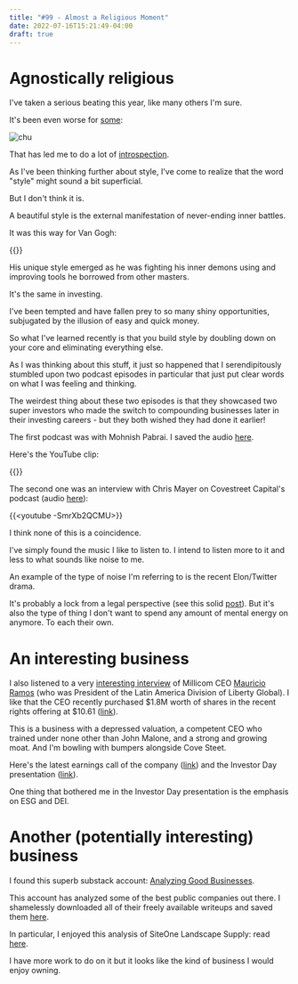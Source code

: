 ```yaml
---
title: "#99 - Almost a Religious Moment"
date: 2022-07-16T15:21:49-04:00
draft: true
---
```


# Agnostically religious

I've taken a serious beating this year, like many others I'm sure. 

It's been even worse for [some](https://twitter.com/richard_chu97/status/1545893428554334211):

![chu](/images/chu.png)

That has led me to do a lot of [introspection](/diary/60-le-style-cest-lhomme).

As I've been thinking further about style, I've come to realize that the word "style" might sound a bit superficial.

But I don't think it is. 

A beautiful style is the external manifestation of never-ending inner battles.

It was this way for Van Gogh:

{{<youtube wk9L1N9bRRE>}}

His unique style emerged as he was fighting his inner demons using and improving tools he borrowed from other masters.

It's the same in investing.

I've been tempted and have fallen prey to so many shiny opportunities, subjugated by the illusion of easy and quick money.

So what I've learned recently is that you build style by doubling down on your core and eliminating everything else.

As I was thinking about this stuff, it just so happened that I serendipitously stumbled upon two podcast episodes in particular that just put clear words on what I was feeling and thinking.

The weirdest thing about these two episodes is that they showcased two super investors who made the switch to compounding businesses later in their investing careers - but they both wished they had done it earlier!

The first podcast was with Mohnish Pabrai. I saved the audio [here](https://drive.google.com/file/d/10y-gem74E3PvyFUO6dQwmwXf_fWhBUaU/view?usp=sharing). 

Here's the YouTube clip:

{{<youtube qBdieWfouZM>}}

The second one was an interview with Chris Mayer on Covestreet Capital's podcast (audio [here](https://drive.google.com/file/d/1btH4vodrnScNztYQNOHCA1zgTPYLKx4I/view?usp=sharing)):

{{<youtube -SmrXb2QCMU>}}

I think none of this is a coincidence. 

I've simply found the music I like to listen to. I intend to listen more to it and less to what sounds like noise to me.

An example of the type of noise I'm referring to is the recent Elon/Twitter drama. 

It's probably a lock from a legal perspective (see this solid [post](https://lawprofessors.typepad.com/business_law/2022/07/the-entire-world-is-about-to-get-a-lesson-in-revlon.html)). But it's also the type of thing I don't want to spend any amount of mental energy on anymore. To each their own.

# An interesting business

I also listened to a very [interesting interview](https://covestreetcapital.com/millicom-ceo-mauricio-ramos/) of Millicom CEO [Mauricio Ramos](https://www.linkedin.com/in/mauricio-ramos-59935511/details/experience/) (who was President of the Latin America Division of Liberty Global). I like that the CEO recently purchased $1.8M worth of shares in the recent rights offering at $10.61 ([link](https://www.millicom.com/media/5232/summary-of-personal-trading-and-transactions-of-insiders-from-millicoms-rights-offering-may-2022.pdf)).

This is a business with a depressed valuation, a competent CEO who trained under none other than John Malone, and a strong and growing moat. And I'm bowling with bumpers alongside Cove Steet.

Here's the latest earnings call of the company ([link](https://www.youtube.com/watch?v=SdQPYV8_WWU)) and the Investor Day presentation ([link](https://www.youtube.com/watch?v=TV_tpKmz-ls)).

One thing that bothered me in the Investor Day presentation is the emphasis on ESG and DEI. 

# Another (potentially interesting) business

I found this superb substack account: [Analyzing Good Businesses](https://yhamiltonblog.substack.com/). 

This account has analyzed some of the best public companies out there. I shamelessly downloaded all of their freely available writeups and saved them [here](https://drive.google.com/drive/folders/14i6BVnUi2tUhdrgF29KioagEuOAjPKQc?usp=sharing).

In particular, I enjoyed this analysis of SiteOne Landscape Supply: read [here](https://yhamiltonblog.substack.com/p/agb-20225-siteone-landscape-supply).

I have more work to do on it but it looks like the kind of business I would enjoy owning.
